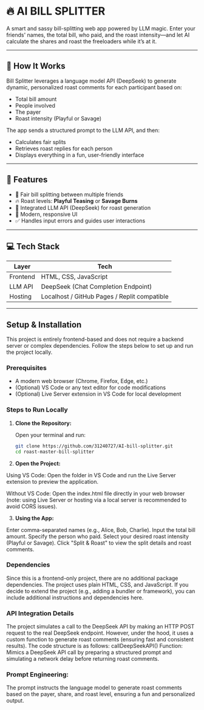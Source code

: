 # 🔥 AI BILL SPLITTER

A smart and sassy bill-splitting web app powered by LLM magic. Enter your friends' names, the total bill, who paid, and the roast intensity—and let AI calculate the shares and roast the freeloaders while it’s at it.

---

## 🧠 How It Works

Bill Splitter leverages a language model API (DeepSeek) to generate dynamic, personalized roast comments for each participant based on:
- Total bill amount
- People involved
- The payer
- Roast intensity (Playful or Savage)

The app sends a structured prompt to the LLM API, and then:
- Calculates fair splits
- Retrieves roast replies for each person
- Displays everything in a fun, user-friendly interface

---

## 🚀 Features

- 💸 Fair bill splitting between multiple friends
- 🔥 Roast levels: **Playful Teasing** or **Savage Burns**
- 🧠 Integrated LLM API (DeepSeek) for roast generation
- 🎨 Modern, responsive UI
- ✅ Handles input errors and guides user interactions

---

## 💻 Tech Stack

| Layer        | Tech            |
|--------------|-----------------|
| Frontend     | HTML, CSS, JavaScript |
| LLM API      | DeepSeek (Chat Completion Endpoint) |
| Hosting      | Localhost / GitHub Pages / Replit compatible |

---

## Setup & Installation

This project is entirely frontend-based and does not require a backend server or complex dependencies. Follow the steps below to set up and run the project locally.

### Prerequisites

- A modern web browser (Chrome, Firefox, Edge, etc.)
- (Optional) VS Code or any text editor for code modifications
- (Optional) Live Server extension in VS Code for local development

### Steps to Run Locally

1. **Clone the Repository:**

   Open your terminal and run:
   ```bash
   git clone https://github.com/31240727/AI-bill-splitter.git
   cd roast-master-bill-splitter

2. **Open the Project:**

Using VS Code: Open the folder in VS Code and run the Live Server extension to preview the application.

Without VS Code: Open the index.html file directly in your web browser 
(note: using Live Server or hosting via a local server is recommended to avoid CORS issues).

3. **Using the App:**

Enter comma-separated names (e.g., Alice, Bob, Charlie).
Input the total bill amount.
Specify the person who paid.
Select your desired roast intensity (Playful or Savage).
Click "Split & Roast" to view the split details and roast comments.


### **Dependencies**
Since this is a frontend-only project, there are no additional package dependencies. The project uses plain HTML, CSS, and JavaScript.
If you decide to extend the project (e.g., adding a bundler or framework), you can include additional instructions and dependencies here.

### **API Integration Details**
The project simulates a call to the DeepSeek API by making an HTTP POST request to the real DeepSeek endpoint. However, under the hood, it uses a custom function to generate roast comments (ensuring fast and consistent results). The code structure is as follows:
callDeepSeekAPI() Function:
Mimics a DeepSeek API call by preparing a structured prompt and simulating a network delay before returning roast comments.

### **Prompt Engineering:**
The prompt instructs the language model to generate roast comments based on the payer, share, and roast level, ensuring a fun and personalized output.

